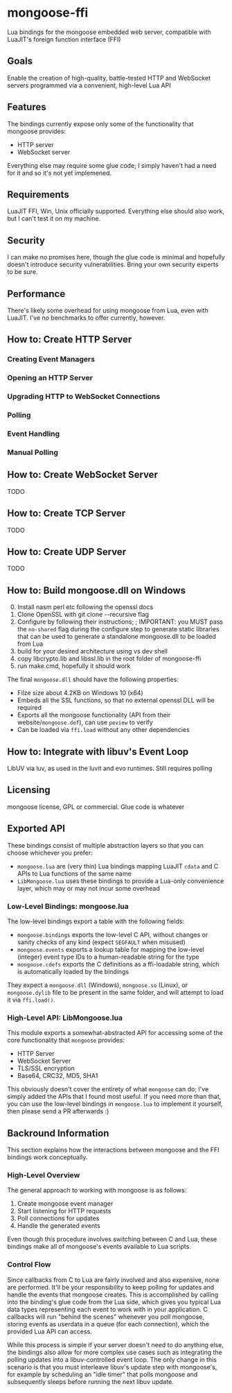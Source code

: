 # mongoose-ffi

Lua bindings for the mongoose embedded web server, compatible with LuaJIT's foreign function interface (FFI)

## Goals

Enable the creation of high-quality, battle-tested HTTP and WebSocket servers programmed via a convenient, high-level Lua API

## Features

The bindings currently expose only some of the functionality that mongoose provides:

* HTTP server
* WebSocket server

Everything else may require some glue code; I simply haven't had a need for it and so it's not yet implemened.

## Requirements

LuaJIT FFI, Win, Unix officially supported. Everything else should also work, but I can't test it on my machine.

## Security

I can make no promises here, though the glue code is minimal and hopefully doesn't introduce security vulnerabilities. Bring your own security experts to be sure.

## Performance

There's likely some overhead for using mongoose from Lua, even with LuaJIT. I've no benchmarks to offer currently, however.

## How to: Create HTTP Server

### Creating Event Managers

### Opening an HTTP Server

### Upgrading HTTP to WebSocket Connections

### Polling

### Event Handling

### Manual Polling

## How to: Create WebSocket Server

TODO

## How to: Create TCP Server

TODO

## How to: Create UDP Server

TODO

## How to: Build mongoose.dll on Windows

0. Install nasm perl etc following the openssl docs
1. Clone OpenSSL with git clone --recursive flag
2. Configure by following their instructions; ; IMPORTANT: you MUST pass the ``no-shared`` flag during the configure step to generate static libraries that can be used to generate a standalone mongoose.dll to be loaded from Lua
3. build for your desired architecture using vs dev shell
4. copy libcrypto.lib and libssl.lib in the root folder of mongoose-ffi
5. run make.cmd, hopefully it should work

The final ``mongoose.dll`` should have the following properties:

* Filze size about 4.2KB on Windows 10 (x64)
* Embeds all the SSL functions, so that no external openssl DLL will be required
* Exports all the mongoose functionality (API from their website/``mongoose.def``), can use ``peview`` to verify
* Can be loaded via ``ffi.load`` without any other dependencies

## How to: Integrate with libuv's Event Loop

LibUV via luv, as used in the luvit and evo runtimes. Still requires polling

## Licensing

mongoose license, GPL or commercial. Glue code is whatever

## Exported API

These bindings consist of multiple abstraction layers so that you can choose whichever you prefer:

* ``mongoose.lua`` are (very thin) Lua bindings mapping LuaJIT ``cdata`` and C APIs to Lua functions of the same name
* ``LibMongoose.lua`` uses these bindings to provide a Lua-only convenience layer, which may or may not incur some overhead

### Low-Level Bindings: mongoose.lua

The low-level bindings export a table with the following fields:

* ``mongoose.bindings`` exports the low-level C API, without changes or sanity checks of any kind (expect ``SEGFAULT`` when misused)
* ``mongoose.events`` exports a lookup table for mapping the low-level (integer) event type IDs to a human-readable string for the type
* ``mongoose.cdefs`` exports the C definitions as a ffi-loadable string, which is automatically loaded by the bindings

They expect a ``mongoose.dll`` (Windows), ``mongoose.so`` (Linux), or ``mongoose.dylib`` file to be present in the same folder, and will attempt to load it via ``ffi.load()``.

### High-Level API: LibMongoose.lua

This module exports a somewhat-abstracted API for accessing some of the core functionality that ``mongoose`` provides:

* HTTP Server
* WebSocket Server
* TLS/SSL encryption
* Base64, CRC32, MD5, SHA1

This obviously doesn't cover the entirety of what ``mongoose`` can do; I've simply added the APIs that I found most useful. If you need more than that, you can use the low-level bindings in ``mongoose.lua`` to implement it yourself, then please send a PR afterwards :)

## Backround Information

This section explains how the interactions between mongoose and the FFI bindings work conceptually.

### High-Level Overview

The general approach to working with mongoose is as follows:

1. Create mongoose event manager
2. Start listening for HTTP requests
3. Poll connections for updates
4. Handle the generated events

Even though this procedure involves switching between C and Lua, these bindings make all of mongoose's events available to Lua scripts.

### Control Flow

Since callbacks from C to Lua are fairly involved and also expensive, none are performed. It'll be your responsibility to keep polling for updates and handle the events that mongoose creates. This is accomplished by calling into the binding's glue code from the Lua side, which gives you typical Lua data types representing each event to work with in your application. C callbacks will run "behind the scenes" whenever you poll mongoose, storing events as userdata in a queue (for each connection), which the provided Lua API can access.

While this process is simple if your server doesn't need to do anything else, the bindings also allow for more complex use cases such as integrating the polling updates into a libuv-controlled event loop. The only change in this scenario is that you must interleave libuv's update step with mongoose's, for example by scheduling an "idle timer" that polls mongoose and subsequently sleeps before running the next libuv update.
